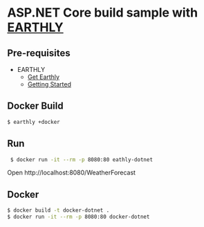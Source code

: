 # ASP.NET Core build sample with [EARTHLY](https://earthly.dev/)


## Pre-requisites

- EARTHLY
    - [Get Earthly](https://earthly.dev/get-earthly/)
    - [Getting Started](https://docs.earthly.dev/basics)

## Docker Build

```bash
$ earthly +docker
```

## Run

```bash
 $ docker run -it --rm -p 8080:80 eathly-dotnet
```

Open http://localhost:8080/WeatherForecast

## Docker

```bash
$ docker build -t docker-dotnet .
$ docker run -it --rm -p 8080:80 docker-dotnet
```

